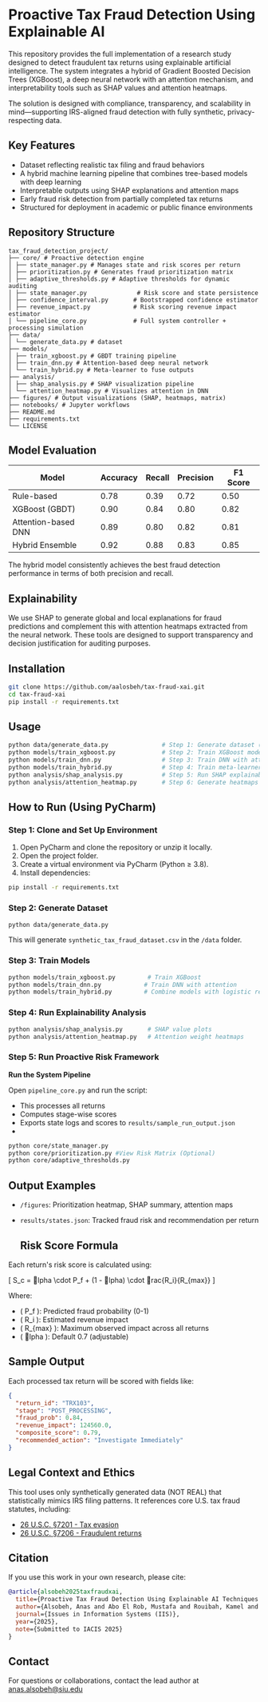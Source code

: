 # Proactive Tax Fraud Detection Using Explainable AI

This repository provides the full implementation of a research study designed to detect fraudulent tax returns using explainable artificial intelligence. The system integrates a hybrid of Gradient Boosted Decision Trees (XGBoost), a deep neural network with an attention mechanism, and interpretability tools such as SHAP values and attention heatmaps.

The solution is designed with compliance, transparency, and scalability in mind—supporting IRS-aligned fraud detection with fully synthetic, privacy-respecting data.

## Key Features

- Dataset reflecting realistic tax filing and fraud behaviors
- A hybrid machine learning pipeline that combines tree-based models with deep learning
- Interpretable outputs using SHAP explanations and attention maps
- Early fraud risk detection from partially completed tax returns
- Structured for deployment in academic or public finance environments

## Repository Structure

```
tax_fraud_detection_project/
├── core/ # Proactive detection engine
│ ├── state_manager.py # Manages state and risk scores per return
│ ├── prioritization.py # Generates fraud prioritization matrix
│ ├── adaptive_thresholds.py # Adaptive thresholds for dynamic auditing
│ ├── state_manager.py              # Risk score and state persistence
│ ├── confidence_interval.py       # Bootstrapped confidence estimator
│ ├── revenue_impact.py            # Risk scoring revenue impact estimator
│ └── pipeline_core.py             # Full system controller + processing simulation
├── data/
│ └── generate_data.py # dataset 
├── models/
│ ├── train_xgboost.py # GBDT training pipeline
│ ├── train_dnn.py # Attention-based deep neural network
│ └── train_hybrid.py # Meta-learner to fuse outputs
├── analysis/
│ ├── shap_analysis.py # SHAP visualization pipeline
│ └── attention_heatmap.py # Visualizes attention in DNN
├── figures/ # Output visualizations (SHAP, heatmaps, matrix)
├── notebooks/ # Jupyter workflows
├── README.md
├── requirements.txt
└── LICENSE
```

## Model Evaluation

| Model             | Accuracy | Recall | Precision | F1 Score |
|------------------|----------|--------|-----------|----------|
| Rule-based        | 0.78     | 0.39   | 0.72      | 0.50     |
| XGBoost (GBDT)    | 0.90     | 0.84   | 0.80      | 0.82     |
| Attention-based DNN | 0.89   | 0.80   | 0.82      | 0.81     |
| Hybrid Ensemble   | 0.92     | 0.88   | 0.83      | 0.85     |

The hybrid model consistently achieves the best fraud detection performance in terms of both precision and recall.

## Explainability

We use SHAP to generate global and local explanations for fraud predictions and complement this with attention heatmaps extracted from the neural network. These tools are designed to support transparency and decision justification for auditing purposes.

## Installation

```bash
git clone https://github.com/aalosbeh/tax-fraud-xai.git
cd tax-fraud-xai
pip install -r requirements.txt
```

## Usage

```bash
python data/generate_data.py               # Step 1: Generate dataset (Ensure your dataset is located at: `sample_data/synthetic_tax_data.csv`)
python models/train_xgboost.py             # Step 2: Train XGBoost model
python models/train_dnn.py                 # Step 3: Train DNN with attention
python models/train_hybrid.py              # Step 4: Train meta-learner
python analysis/shap_analysis.py           # Step 5: Run SHAP explainability
python analysis/attention_heatmap.py       # Step 6: Generate heatmaps
```

## How to Run (Using PyCharm)

### Step 1: Clone and Set Up Environment

1. Open PyCharm and clone the repository or unzip it locally.
2. Open the project folder.
3. Create a virtual environment via PyCharm (Python ≥ 3.8).
4. Install dependencies:

```bash
pip install -r requirements.txt
```

### Step 2: Generate Dataset

```bash
python data/generate_data.py
```

This will generate `synthetic_tax_fraud_dataset.csv` in the `/data` folder.

### Step 3: Train Models

```bash
python models/train_xgboost.py         # Train XGBoost
python models/train_dnn.py            # Train DNN with attention
python models/train_hybrid.py         # Combine models with logistic regression
```

### Step 4: Run Explainability Analysis

```bash
python analysis/shap_analysis.py       # SHAP value plots
python analysis/attention_heatmap.py   # Attention weight heatmaps
```

### Step 5: Run Proactive Risk Framework
**Run the System Pipeline**

   Open `pipeline_core.py` and run the script:
   - This processes all returns
   - Computes stage-wise scores
   - Exports state logs and scores to `results/sample_run_output.json`
   - 
```bash
python core/state_manager.py
python core/prioritization.py #View Risk Matrix (Optional)
python core/adaptive_thresholds.py
```
## Output Examples

- `/figures`: Prioritization heatmap, SHAP summary, attention maps
- `results/states.json`: Tracked fraud risk and recommendation per return

  ## Risk Score Formula

Each return's risk score is calculated using:

\[
S_c = lpha \cdot P_f + (1 - lpha) \cdot rac{R_i}{R_{max}}
\]

Where:
- \( P_f \): Predicted fraud probability (0-1)
- \( R_i \): Estimated revenue impact
- \( R_{max} \): Maximum observed impact across all returns
- \( lpha \): Default 0.7 (adjustable)

## Sample Output

Each processed tax return will be scored with fields like:

```json
{
  "return_id": "TRX103",
  "stage": "POST_PROCESSING",
  "fraud_prob": 0.84,
  "revenue_impact": 124560.0,
  "composite_score": 0.79,
  "recommended_action": "Investigate Immediately"
}
```
## Legal Context and Ethics

This tool uses only synthetically generated data (NOT REAL) that statistically mimics IRS filing patterns. It references core U.S. tax fraud statutes, including:
- [26 U.S.C. §7201 - Tax evasion](https://www.law.cornell.edu/uscode/text/26/7201)
- [26 U.S.C. §7206 - Fraudulent returns](https://www.law.cornell.edu/uscode/text/26/7206)

## Citation

If you use this work in your own research, please cite:

```bibtex
@article{alsobeh2025taxfraudxai,
  title={Proactive Tax Fraud Detection Using Explainable AI Techniques: A Hybrid Approach},
  author={Alsobeh, Anas and Abo El Rob, Mustafa and Rouibah, Kamel and Shatnawi, Amani},
  journal={Issues in Information Systems (IIS)},
  year={2025},
  note={Submitted to IACIS 2025}
}
```

## Contact

For questions or collaborations, contact the lead author at anas.alsobeh@siu.edu
